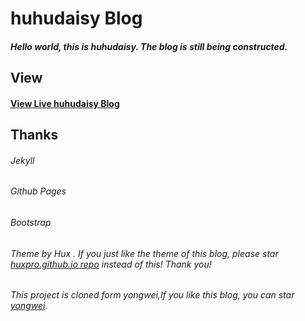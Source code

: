 # huhudaisy Blog

##### Hello world, this is huhudaisy. The blog is still being constructed.

## View

#### [View Live huhudaisy Blog ](https://huhudaisy.github.io/)

## Thanks

###### Jekyll
###### Github Pages
###### Bootstrap
###### Theme by Hux . If you just like the theme of this blog, please star [huxpro.github.io repo](https://github.com/Huxpro/huxpro.github.io)  instead of this! Thank you!
###### This project is cloned form yongwei,If you like this blog, you can star [yongwei](https://github.com/cyongwei/cyongwei.github.io/).
